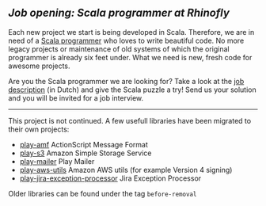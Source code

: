 *Job opening: Scala programmer at Rhinofly*
-------------------------------------------
Each new project we start is being developed in Scala. Therefore, we are in need of a [Scala programmer](http://rhinofly.nl/vacature-scala.html) who loves to write beautiful code. No more legacy projects or maintenance of old systems of which the original programmer is already six feet under. What we need is new, fresh code for awesome projects.

Are you the Scala programmer we are looking for? Take a look at the [job description](http://rhinofly.nl/vacature-scala.html) (in Dutch) and give the Scala puzzle a try! Send us your solution and you will be invited for a job interview.
* * *

This project is not continued. A few usefull libraries have been migrated to their own projects:

- [play-amf](https://github.com/Rhinofly/play-amf) ActionScript Message Format
- [play-s3](https://github.com/Rhinofly/play-s3) Amazon Simple Storage Service
- [play-mailer](https://github.com/Rhinofly/play-mailer) Play Mailer
- [play-aws-utils](https://github.com/Rhinofly/play-aws-utils) Amazon AWS utils (for example Version 4 signing)
- [play-jira-exception-processor](https://github.com/Rhinofly/play-jira-exception-processor) Jira Exception Processor

Older libraries can be found under the tag `before-removal`
